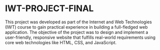 # IWT-PROJECT-FINAL
This project was developed as part of the Internet and Web Technologies (IWT) course to gain practical experience in building a full-fledged web application. The objective of the project was to design and implement a user-friendly, responsive website that fulfills real-world requirements using core web technologies like HTML, CSS, and JavaScript.
